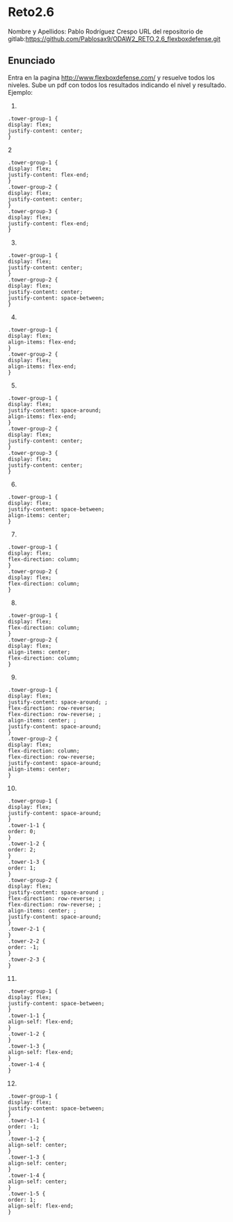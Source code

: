 # Reto2.6

Nombre y Apellidos: Pablo Rodríguez Crespo
URL del repositorio de gitlab:https://github.com/Pablosax9/ODAW2_RETO.2.6_flexboxdefense.git

## Enunciado

Entra en la pagina http://www.flexboxdefense.com/ y resuelve todos los niveles. Sube un pdf con todos los resultados indicando el nivel y resultado.
Ejemplo:

1.

    .tower-group-1 {
    display: flex;
    justify-content: center;
    }

2

    .tower-group-1 {
    display: flex;
    justify-content: flex-end;
    }
    .tower-group-2 {
    display: flex;
    justify-content: center;
    }
    .tower-group-3 {
    display: flex;
    justify-content: flex-end;
    }

3.

    .tower-group-1 {
    display: flex;
    justify-content: center;
    }
    .tower-group-2 {
    display: flex;
    justify-content: center;
    justify-content: space-between;
    }

4.

    .tower-group-1 {
    display: flex;
    align-items: flex-end;
    }
    .tower-group-2 {
    display: flex;
    align-items: flex-end;
    }

5.

    .tower-group-1 {
    display: flex;
    justify-content: space-around;
    align-items: flex-end;
    }
    .tower-group-2 {
    display: flex;
    justify-content: center;
    }
    .tower-group-3 {
    display: flex;
    justify-content: center;
    }

6.

    .tower-group-1 {
    display: flex;
    justify-content: space-between;
    align-items: center;
    }

7.

    .tower-group-1 {
    display: flex;
    flex-direction: column;
    }
    .tower-group-2 {
    display: flex;
    flex-direction: column;
    }

8.

    .tower-group-1 {
    display: flex;
    flex-direction: column;
    }
    .tower-group-2 {
    display: flex;
    align-items: center;
    flex-direction: column;
    }

9.

    .tower-group-1 {
    display: flex;
    justify-content: space-around; ;
    flex-direction: row-reverse;
    flex-direction: row-reverse; ;
    align-items: center; ;
    justify-content: space-around;
    }
    .tower-group-2 {
    display: flex;
    flex-direction: column;
    flex-direction: row-reverse;
    justify-content: space-around;
    align-items: center;
    }

10.

    .tower-group-1 {
    display: flex;
    justify-content: space-around;
    }
    .tower-1-1 {
    order: 0;
    }
    .tower-1-2 {
    order: 2;
    }
    .tower-1-3 {
    order: 1;
    }
    .tower-group-2 {
    display: flex;
    justify-content: space-around ;
    flex-direction: row-reverse; ;
    flex-direction: row-reverse; ;
    align-items: center; ;
    justify-content: space-around;
    }
    .tower-2-1 {
    }
    .tower-2-2 {
    order: -1;
    }
    .tower-2-3 {
    }

11.

    .tower-group-1 {
    display: flex;
    justify-content: space-between;
    }
    .tower-1-1 {
    align-self: flex-end;
    }
    .tower-1-2 {
    }
    .tower-1-3 {
    align-self: flex-end;
    }
    .tower-1-4 {
    }

12.

    .tower-group-1 {
    display: flex;
    justify-content: space-between;
    }
    .tower-1-1 {
    order: -1;
    }
    .tower-1-2 {
    align-self: center;
    }
    .tower-1-3 {
    align-self: center;
    }
    .tower-1-4 {
    align-self: center;
    }
    .tower-1-5 {
    order: 1;
    align-self: flex-end;
    }


